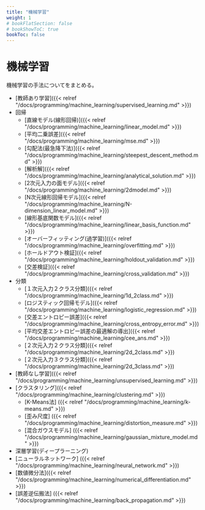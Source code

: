 ```yaml
---
title: "機械学習"
weight: 1
# bookFlatSection: false
# bookShowToC: true
bookToc: false
---
```


# 機械学習

機械学習の手法についてをまとめる。

- [教師あり学習]({{< relref "/docs/programming/machine_learning/supervised_learning.md" >}})
 - 回帰
     - [直線モデル(線形回帰)]({{< relref "/docs/programming/machine_learning/linear_model.md" >}})
     - [平均二乗誤差]({{< relref "/docs/programming/machine_learning/mse.md" >}})
     - [勾配法(最急降下法)]({{< relref "/docs/programming/machine_learning/steepest_descent_method.md" >}})
     - [解析解]({{< relref "/docs/programming/machine_learning/analytical_solution.md" >}})
     - [2次元入力の面モデル]({{< relref "/docs/programming/machine_learning/2dmodel.md" >}})
     - [N次元線形回帰モデル]({{< relref "/docs/programming/machine_learning/N-dimension_linear_model.md" >}})
     - [線形基底関数モデル]({{< relref "/docs/programming/machine_learning/linear_basis_function.md" >}})
     - [オーバーフィッティング(過学習)]({{< relref "/docs/programming/machine_learning/overfitting.md" >}})
     - [ホールドアウト検証]({{< relref "/docs/programming/machine_learning/holdout_validation.md" >}})
     - [交差検証]({{< relref "/docs/programming/machine_learning/cross_validation.md" >}})
 - 分類
     - [１次元入力２クラス分類]({{< relref "/docs/programming/machine_learning/1d_2class.md" >}})
     - [ロジスティック回帰モデル]({{< relref "/docs/programming/machine_learning/logistic_regression.md" >}})
     - [交差エントロピー誤差]({{< relref "/docs/programming/machine_learning/cross_entropy_error.md" >}})
     - [平均交差エントロピー誤差の最適解の導出]({{< relref "/docs/programming/machine_learning/cee_ans.md" >}})
     - [２次元入力２クラス分類]({{< relref "/docs/programming/machine_learning/2d_2class.md" >}})
     - [２次元入力３クラス分類]({{< relref "/docs/programming/machine_learning/2d_3class.md" >}})
- [教師なし学習]({{< relref "/docs/programming/machine_learning/unsupervised_learning.md" >}})
 - [クラスタリング]({{< relref "/docs/programming/machine_learning/clustering.md" >}})
     - [K-Means法] ({{< relref "/docs/programming/machine_learning/k-means.md" >}})
     - [歪み尺度] ({{< relref "/docs/programming/machine_learning/distortion_measure.md" >}})
     - [混合ガウスモデル] ({{< relref "/docs/programming/machine_learning/gaussian_mixture_model.md" >}})
- 深層学習(ディープラーニング)
 - [ニューラルネットワーク] ({{< relref "/docs/programming/machine_learning/neural_network.md" >}})
 - [数値微分法]({{< relref "/docs/programming/machine_learning/numerical_differentiation.md" >}})
 - [誤差逆伝搬法] ({{< relref "/docs/programming/machine_learning/back_propagation.md" >}})